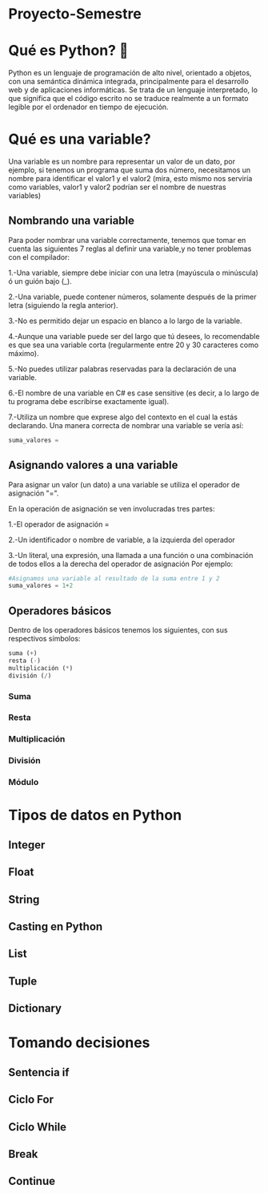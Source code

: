 # Proyecto-Semestre 
# Qué es Python? 💫
Python es un lenguaje de programación de alto nivel, orientado a objetos, con una semántica dinámica integrada, principalmente para el desarrollo web y de aplicaciones informáticas. Se trata de un lenguaje interpretado, lo que significa que el código escrito no se traduce realmente a un formato legible por el ordenador en tiempo de ejecución.

# Qué es una variable?
Una variable es un nombre para representar un valor de un dato, por ejemplo, si tenemos un programa que suma dos número, necesitamos un nombre para identificar el valor1 y el valor2 (mira, esto mismo nos serviría como variables, valor1 y valor2 podrían ser el nombre de nuestras variables)

## Nombrando una variable
Para poder nombrar una variable correctamente, tenemos que tomar en cuenta las siguientes 7 reglas al definir una variable,y no tener problemas con el compilador:

1.-Una variable, siempre debe iniciar con una letra (mayúscula o minúscula) ó un guión bajo (_).

2.-Una variable, puede contener números, solamente después de  la primer letra (siguiendo la regla anterior).

3.-No es permitido dejar un espacio en blanco a lo largo de la variable.

4.-Aunque una variable puede ser del largo que tú desees, lo recomendable es que sea una variable corta (regularmente entre 20 y 30 caracteres como máximo).

5.-No puedes utilizar palabras reservadas para la declaración de una variable.

6.-El nombre de una variable en C# es case sensitive (es decir, a lo largo de tu programa debe escribirse exactamente igual).

7.-Utiliza un nombre que exprese algo del contexto en el cual la estás declarando.
Una manera correcta de nombrar una variable se vería así:
```python
suma_valores =
```
## Asignando valores a una variable
Para asignar un valor (un dato) a una variable se utiliza el operador de asignación "=".

En la operación de asignación se ven involucradas tres partes:

1.-El operador de asignación =

2.-Un identificador o nombre de variable, a la izquierda del operador

3.-Un literal, una expresión, una llamada a una función o una combinación de todos ellos a la derecha del operador de asignación
Por ejemplo:
```python
#Asignamos una variable al resultado de la suma entre 1 y 2
suma_valores = 1+2
```
## Operadores básicos
Dentro de los operadores básicos tenemos los siguientes, con sus respectivos símbolos:
```python
suma (+)
resta (-)
multiplicación (*)
división (/)
```
### Suma

### Resta

### Multiplicación

### División

### Módulo

# Tipos de datos en Python

## Integer

## Float

## String

## Casting en Python

## List

## Tuple

## Dictionary

# Tomando decisiones

## Sentencia if

## Ciclo For

## Ciclo While

## Break

## Continue
